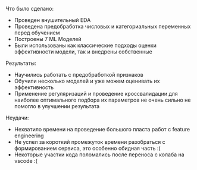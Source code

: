 Что было сделано: 
- Проведен внушительный EDA
- Проведена предобработка числовых и категориальных переменных перед обучением 
- Построены 7 ML Моделей
- Были использованы как классические подходы оценки эффективности модели, так и внедрены собственные 


Результаты: 
- Научились работать с предобработкой признаков 
- Обучили несколько моделей и уже можем оценивать их эффективность 
- Применение регуляризаций и проведение кроссвалидации для наиболее оптимального подбора их параметров не очень сильно не помогло в улучшении результата 


Неудачи: 
- Нехватило времени на проведение большого пласта работ с feature engineering
- Не успел за короткий промежуток времени разобраться с формированием сервиса, это особенно обидная часть :(
- Некоторые участки кода поломались после переноса с колаба на vscode :(
